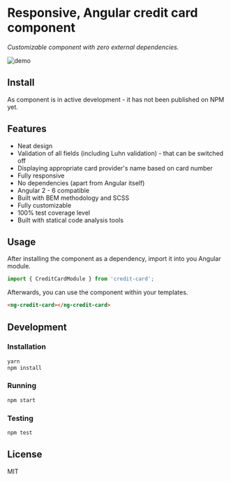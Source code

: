 # Responsive, Angular credit card component

_Customizable component with zero external dependencies._
<p align="center">


![demo](https://github.com/Bartosz-D3V/ng-credit-card/blob/docs/master/readme/docs/demo.gif)
</p>

## Install
As component is in active development - it has not been published on NPM yet.

## Features
* Neat design
* Validation of all fields (including Luhn validation) - that can be switched off
* Displaying appropriate card provider's name based on card number
* Fully responsive
* No dependencies (apart from Angular itself)
* Angular 2 - 6 compatible
* Built with BEM methodology and SCSS
* Fully customizable
* 100% test coverage level
* Built with statical code analysis tools

## Usage
After installing the component as a dependency, import it into you Angular module.
```js
import { CreditCardModule } from 'credit-card';
```

Afterwards, you can use the component within your templates.
```html
<ng-credit-card></ng-credit-card>
```

## Development
### Installation
```bash
yarn
npm install
```

### Running
```bash
npm start
```

### Testing
```bash
npm test
```

## License
MIT
